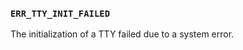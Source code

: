 ### `ERR_TTY_INIT_FAILED`

The initialization of a TTY failed due to a system error.

<a id="ERR_UNAVAILABLE_DURING_EXIT"></a>
